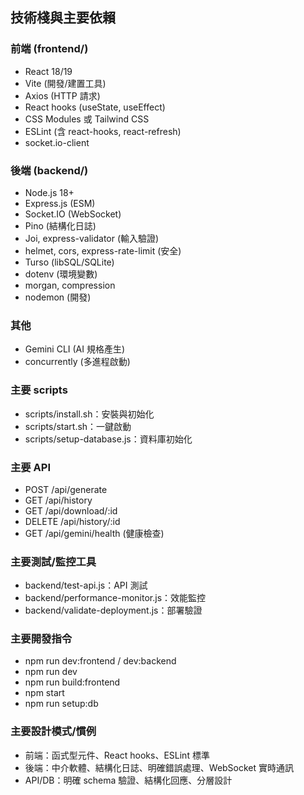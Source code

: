 ## 技術棧與主要依賴

### 前端 (frontend/)
- React 18/19
- Vite (開發/建置工具)
- Axios (HTTP 請求)
- React hooks (useState, useEffect)
- CSS Modules 或 Tailwind CSS
- ESLint (含 react-hooks, react-refresh)
- socket.io-client

### 後端 (backend/)
- Node.js 18+
- Express.js (ESM)
- Socket.IO (WebSocket)
- Pino (結構化日誌)
- Joi, express-validator (輸入驗證)
- helmet, cors, express-rate-limit (安全)
- Turso (libSQL/SQLite)
- dotenv (環境變數)
- morgan, compression
- nodemon (開發)

### 其他
- Gemini CLI (AI 規格產生)
- concurrently (多進程啟動)

### 主要 scripts
- scripts/install.sh：安裝與初始化
- scripts/start.sh：一鍵啟動
- scripts/setup-database.js：資料庫初始化

### 主要 API
- POST /api/generate
- GET /api/history
- GET /api/download/:id
- DELETE /api/history/:id
- GET /api/gemini/health (健康檢查)

### 主要測試/監控工具
- backend/test-api.js：API 測試
- backend/performance-monitor.js：效能監控
- backend/validate-deployment.js：部署驗證

### 主要開發指令
- npm run dev:frontend / dev:backend
- npm run dev
- npm run build:frontend
- npm start
- npm run setup:db

### 主要設計模式/慣例
- 前端：函式型元件、React hooks、ESLint 標準
- 後端：中介軟體、結構化日誌、明確錯誤處理、WebSocket 實時通訊
- API/DB：明確 schema 驗證、結構化回應、分層設計